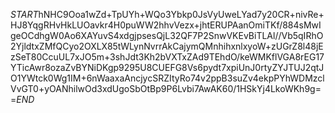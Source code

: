 $START$hNHC9Ooa1wZd+TpUYh+WQo3Ybkp0JsVyUweLYad7y20CR+nivRe+HJ8YqgRHvHkLUOavkr4H0puWW2hhvVezx+jhtERUPAanOmiTKf/884sMwIgeOCdhgW0Ao6XAYuvS4xdgjpsesQjL32QF7P2SnwVKEvBiTLAl//Vb5qIRhO2YjldtxZMfQCyo2OXLX85tWLynNvrrAkCajymQMnhihxnlxyoW+zUGrZ8l48jEzSeT80CcuUL7xJO5m+3shJdt3Kh2bVXTxZAd9TEhdO/keWMKflVGA8rEG17YTicAwr8ozaZvBYNiDKgp9295U8CUEFG8Vs6pydt7xpiUnJ0rtyZYJTUJ2qtJO1YWtck0Wg1IM+6nWaaxaAncjycSRZItyRo74v2ppB3suZv4ekpPYhWDMzclVvGT0+yOANhilwOd3xdUgoSbOtBp9P6Lvbi7AwAK60/1HSkYj4LkoWKh9g==$END$